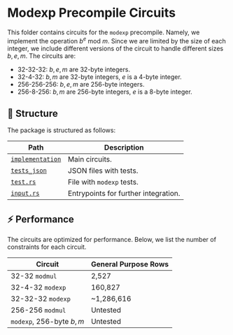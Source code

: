 # Modexp Precompile Circuits

This folder contains circuits for the `modexp` precompile. Namely,
we implement the operation $b^e$ mod $m$. Since we are limited
by the size of each integer, we include different versions of the
circuit to handle different sizes $b,e,m$. The circuits are:

- 32-32-32: $b,e,m$ are 32-byte integers.
- 32-4-32: $b,m$ are 32-byte integers, $e$ is a 4-byte integer.
- 256-256-256: $b,e,m$ are 256-byte integers.
- 256-8-256: $b,m$ are 256-byte integers, $e$ is a 8-byte integer.

## :file_folder: Structure

The package is structured as follows:

| Path | Description |
| --- | --- |
| [`implementation`](implementation) | Main circuits. |
| [`tests_json`](tests_json) | JSON files with tests. |
| [`test.rs`](test.rs) | File with `modexp` tests. |
| [`input.rs`](input.rs) | Entrypoints for further integration. |

## :zap: Performance

The circuits are optimized for performance. Below, we list
the number of constraints for each circuit.

| Circuit | General Purpose Rows |
| --- | --- |
| 32-32 `modmul` | 2,527 |
| 32-4-32 `modexp` | 160,827 |
| 32-32-32 `modexp` | ~1,286,616 |
| 256-256 `modmul` | Untested |
| `modexp`, 256-byte $b,m$ | Untested |
